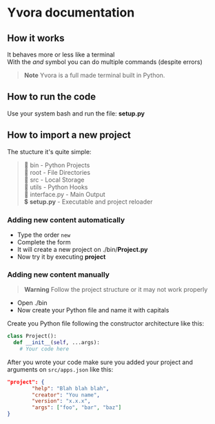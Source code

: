 # Yvora documentation

## How it works
It behaves more or less like a terminal\
With the *and* symbol you can do multiple commands (despite errors)

> __Note__
Yvora is a full made terminal built in Python.

## How to run the code
Use your system bash and run the file: __setup.py__

## How to import a new project
The stucture it's quite simple:

>:file_folder: bin    - Python Projects\
:file_folder: root - File Directories\
:file_folder: src - Local Storage\
:file_folder: utils - Python Hooks\
:memo: interface.py - Main Output\
:heavy_dollar_sign: __setup.py__ - Executable and  project reloader

### Adding new content automatically

- Type the order `new`
- Complete the form
- It will create a new project on ./bin/__Project.py__
- Now try it by executing __project__

### Adding new content manually

>__Warning__
Follow the project structure or it may not work properly

- Open ./bin
- Now create your Python file and name it with capitals

Create you Python file following the constructor architecture like this:

```python
class Project():
  def __init__(self, ...args):
    # Your code here
```

After you wrote your code make sure you added your project and arguments on `src/apps.json` like this:

```json
"project": {
        "help": "Blah blah blah",
        "creator": "You name",
        "version": "x.x.x",
        "args": ["foo", "bar", "baz"]
}
```

